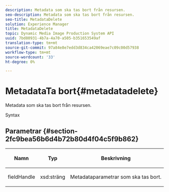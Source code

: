 ```yaml
---
description: Metadata som ska tas bort från resursen.
seo-description: Metadata som ska tas bort från resursen.
seo-title: MetadataDelete
solution: Experience Manager
title: MetadataDelete
topic: Dynamic Media Image Production System API
uuid: 7bd80931-4b7a-4a70-a505-b351653549af
translation-type: tm+mt
source-git-commit: 97a84e8e7edd3d834ca42069eae7c09c00d57938
workflow-type: tm+mt
source-wordcount: '33'
ht-degree: 0%

---
```



# MetadataTa bort{#metadatadelete}

Metadata som ska tas bort från resursen.

Syntax

## Parametrar {#section-2fc9bea56b6d4b72b80d4f04c5f9b862}

<table id="table_04100BB8ABD84EF68B0A7CE3AD946414"> 
 <thead> 
  <tr> 
   <th colname="col1" class="entry"> <p>Namn </p> </th> 
   <th colname="col2" class="entry"> <p>Typ </p> </th> 
   <th colname="col3" class="entry"> <p>Beskrivning </p> </th> 
  </tr> 
 </thead>
 <tbody> 
  <tr> 
   <td colname="col1"> <p><span class="codeph"><span class="varname"> fieldHandle</span></span> </p> </td> 
   <td colname="col2"> <span class="codeph"> xsd:sträng</span> </td> 
   <td colname="col3"> <p>Metadataparametrar som ska tas bort. </p> </td> 
  </tr> 
 </tbody> 
</table>

